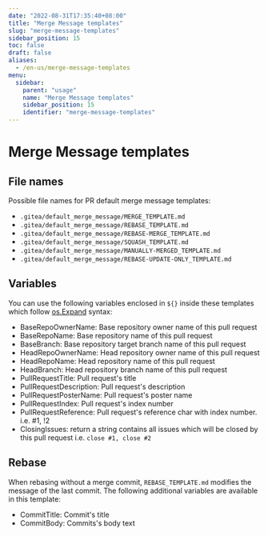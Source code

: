 ```yaml
---
date: "2022-08-31T17:35:40+08:00"
title: "Merge Message templates"
slug: "merge-message-templates"
sidebar_position: 15
toc: false
draft: false
aliases:
  - /en-us/merge-message-templates
menu:
  sidebar:
    parent: "usage"
    name: "Merge Message templates"
    sidebar_position: 15
    identifier: "merge-message-templates"
---
```


# Merge Message templates



## File names

Possible file names for PR default merge message templates:

- `.gitea/default_merge_message/MERGE_TEMPLATE.md`
- `.gitea/default_merge_message/REBASE_TEMPLATE.md`
- `.gitea/default_merge_message/REBASE-MERGE_TEMPLATE.md`
- `.gitea/default_merge_message/SQUASH_TEMPLATE.md`
- `.gitea/default_merge_message/MANUALLY-MERGED_TEMPLATE.md`
- `.gitea/default_merge_message/REBASE-UPDATE-ONLY_TEMPLATE.md`

## Variables

You can use the following variables enclosed in `${}` inside these templates which follow [os.Expand](https://pkg.go.dev/os#Expand) syntax:

- BaseRepoOwnerName: Base repository owner name of this pull request
- BaseRepoName: Base repository name of this pull request
- BaseBranch: Base repository target branch name of this pull request
- HeadRepoOwnerName: Head repository owner name of this pull request
- HeadRepoName: Head repository name of this pull request
- HeadBranch: Head repository branch name of this pull request
- PullRequestTitle: Pull request's title
- PullRequestDescription: Pull request's description
- PullRequestPosterName: Pull request's poster name
- PullRequestIndex: Pull request's index number
- PullRequestReference: Pull request's reference char with index number. i.e. #1, !2
- ClosingIssues: return a string contains all issues which will be closed by this pull request i.e. `close #1, close #2`

## Rebase

When rebasing without a merge commit, `REBASE_TEMPLATE.md` modifies the message of the last commit. The following additional variables are available in this template:

- CommitTitle: Commit's title
- CommitBody: Commits's body text
